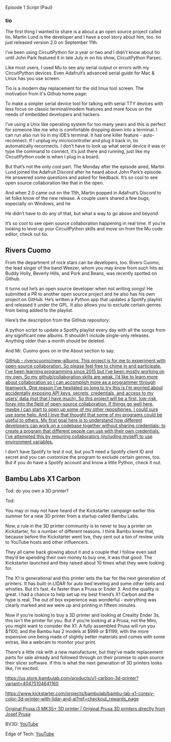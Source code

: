 Episode 1 Script (Paul)

### tio
The first thing I wanted to share is a about a an open source project called tio.  Martin Lund is the developer and I have a cool story about him, too.  tio just released version 2.0 on September 11th.

I’ve been using CircuitPython for a year or two and I didn’t know about tio until John Park featured it in late July in on his show, CircuitPython Parsec.  

Like most users, I used Mu to see any serial output or errors with my CircuitPython devices.  Even Adafruit’s advanced serial guide for Mac & Linux has you use screen.

Tio is a modern day replacement for the old linux tool screen.  The motivation from it's Github home page:

To make a simpler serial device tool for talking with serial TTY devices with less focus on classic terminal/modem features and more focus on the needs of embedded developers and hackers.

I’ve using a Unix like operating system for too many years and this is perfect for someone like me who is comfortable dropping down into a terminal.  I can run also run tio in my IDE’s terminal.   It has one killer feature - auto-reconnect.  If I unplug my microcontroller and plug it back in, tio automatically reconnects.  I don’t have to look up what serial device it was or type the command to connect, it’s just there and running, just like my CircuitPython code is when I plug in a board.

But that’s not the only cool part.  The Monday after the episode aired, Martin Lund joined the Adafruit Discord after he heard about John Park’s episode.  He answered some questions and asked for feedback.  It’s so cool to see open source collaboration like that in the open.

And when 2.0 came out on the 11th, Martin popped in Adafruit’s Discord to let folks know of the new release.  A couple users shared a few bugs, especially on Windows, and he 

He didn’t have to do any of that, but what a way to go above and beyond.

It’s so cool to see open source collaboration happening in real time.  If you’re looking to level up your CircuitPython skills and move on from the Mu code editor, check out tio.

## Rivers Cuomo

From the department of rock stars can be developers, too. Rivers Cuomo, the lead singer of the band Weezer, whom you may know from such hits as Buddy Holly, Beverly Hills, and Pork and Beans, was recently spotted on Github.  

It turns out he’s an open source developer when not writing songs!  He submitted a PR to another open source project and he also has his own project on GitHub.  He’s written a Python app that updates a Spotify playlist and released it under the GPL.  It also allows you to exclude certain genres from being added to the playlist.

Here’s the description from the GitHub repository:

A python script to update a Spotify playlist every day with all the songs from any significant new albums. It shouldn’t include single-only releases. Anything older than a month should be deleted.

And Mr. Cuomo goes on in the About section to say:

[GitHub - riverscuomo/new-albums: This project is for me to experiment with open-source collaboration. So please feel free to chime in and participate.  I’ve been learning programming since 2015 but I’ve been mostly working on my own. So my github/collaboration skills are weak. I’d like to learn more about collaboration so I can accomplish more as a programmer through teamwork.  One reason I’ve hesitated so long to try this is I’m worried about accidentally exposing API keys, secrets, credentials, and access to my users’ data (not that I have much). So this project will be a first, low-risk, foray into the field of open-source collaboration. If things go well here, maybe I can start to open up some of my other repositiories. I could sure use some help. And I love that thought that some of my programs could be useful to others.  My first goal here is to understand how different developers can work on a codebase together without sharing credentials; to create a program that different people can use with their own credentials. I’ve attempted this by requiring collaborators (including myself) to use environment variables.](https://github.com/riverscuomo/new-albums)

I don’t have Spotify to test it out, but you’ll need a Spotify client ID and secret and you can customize the program to exclude certain genres, too.    But if you do have a Spotify account and know a little Python, check it out.

## Bambu Labs X1 Carbon

Tod: do you own a 3D printer?

Tod: 

You may or may not have heard of the Kickstarter campaign earlier this summer for a new 3D printer from a startup called Bambu Labs.

Now, a rule in the 3D printer community is to never to buy a printer on Kickstarter, for a number of different reasons.  I think Bambu knew that, because before the Kickstarter went live, they sent out a ton of review units to YouTube hosts and other influencers.  

They all came back glowing about it and a couple that I follow even said they’d be spending their own money to buy one, it was that good.  The Kickstarter launched and they raised about 10 times what they were looking for.

The X1 is generational and this printer sets the bar for the next generation of printers.  It has built-in LIDAR for auto bed leveling and some other bells and whistles.  But it’s fast.  4x faster than a Prusa or Ender 3.  And the quality is great.  I had a chance to help set up my best friend’s X1 Carbon and the hype is real.  The out of box experience was wonderful - everything was clearly marked and we were up and printing in fifteen minutes.

Now if you’re looking to buy a 3D printer and looking at Creality Ender 3s, this isn’t the printer for you.  But if you’re looking at a Prusa, not the Mini, you might want to consider the X1.  A fully assembled Prusa will run you $1100, and the Bambu has 2 models at $999 or $1199, with the more expensive one being made of slightly better materials and comes with some extras, like a webcam to monitor your print.

There’s a little risk with a new manufacturer, but they’ve made replacement parts for sale already and followed through on their promise to open source their slicer software.  If this is what the next generation of 3D printers looks like, I’m excited.


https://us.store.bambulab.com/products/x1-carbon-3d-printer?variant=40475104641160

https://www.kickstarter.com/projects/bambulab/bambu-lab-x1-corexy-color-3d-printer-with-lidar-and-ai?ref=checkout_rewards_page

[Original Prusa i3 MK3S+ 3D printer | Original Prusa 3D printers directly from Josef Prusa](https://www.prusa3d.com/product/original-prusa-i3-mk3s-3d-printer-6/)

BV3D: [YouTube](https://www.youtube.com/watch?v=iuVwHXg1vVQ)

Edge of Tech: [YouTube](https://www.youtube.com/watch?v=yvFznQa9miI)

